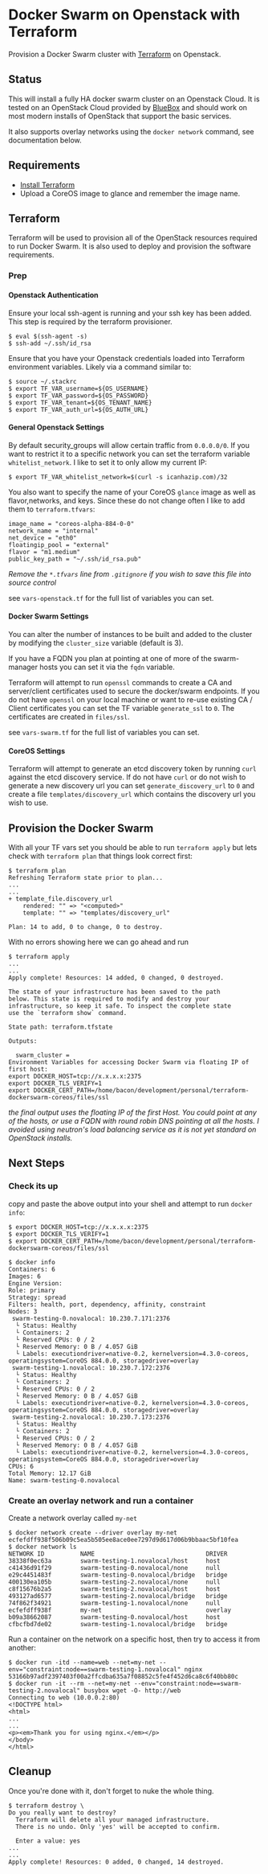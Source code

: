 # Docker Swarm on Openstack with Terraform

Provision a Docker Swarm cluster with [Terraform](https://www.terraform.io) on Openstack.

## Status

This will install a fully HA docker swarm cluster on an Openstack Cloud. It is tested on an OpenStack Cloud provided by [BlueBox](https://www.blueboxcloud.com/) and should work on most modern installs of OpenStack that support the basic services.

It also supports overlay networks using the `docker network` command, see documentation below.


## Requirements

- [Install Terraform](https://www.terraform.io/intro/getting-started/install.html)
- Upload a CoreOS image to glance and remember the image name.

## Terraform

Terraform will be used to provision all of the OpenStack resources required to run Docker Swarm.   It is also used to deploy and provision the software requirements.

### Prep

#### Openstack Authentication

Ensure your local ssh-agent is running and your ssh key has been added. This step is required by the terraform provisioner.

```
$ eval $(ssh-agent -s)
$ ssh-add ~/.ssh/id_rsa
```

Ensure that you have your Openstack credentials loaded into Terraform environment variables. Likely via a command similar to:

```
$ source ~/.stackrc
$ export TF_VAR_username=${OS_USERNAME} 
$ export TF_VAR_password=${OS_PASSWORD}
$ export TF_VAR_tenant=${OS_TENANT_NAME}
$ export TF_VAR_auth_url=${OS_AUTH_URL}

```

#### General Openstack Settings

By default security_groups will allow certain traffic from `0.0.0.0/0`.  If you want to restrict it to a specific network you can set the terraform variable `whitelist_network`.  I like to set it to only allow my current IP:

```
$ export TF_VAR_whitelist_network=$(curl -s icanhazip.com)/32
```

You also want to specify the name of your CoreOS `glance` image as well as flavor,networks, and keys.  Since these do not change often I like to add them to `terraform.tfvars`:

```
image_name = "coreos-alpha-884-0-0"
network_name = "internal"
net_device = "eth0"
floatingip_pool = "external"
flavor = "m1.medium"
public_key_path = "~/.ssh/id_rsa.pub"
```

_Remove the `*.tfvars` line from `.gitignore` if you wish to save this file into source control_

see `vars-openstack.tf` for the full list of variables you can set.

#### Docker Swarm Settings

You can alter the number of instances to be built and added to the cluster by modifying the `cluster_size` variable (default is 3).

If you have a FQDN you plan at pointing at one of more of the swarm-manager hosts you can set it via the `fqdn` variable.

Terraform will attempt to run `openssl` commands to create a CA and server/client certificates used to secure the docker/swarm endpoints.  If you do not have `openssl` on your local machine or want to re-use existing CA / Client certificates you can set the TF variable `generate_ssl` to `0`.  The certificates are created in `files/ssl`.

see `vars-swarm.tf` for the full list of variables you can set.

#### CoreOS Settings

Terraform will attempt to generate an etcd discovery token by running `curl` against the etcd discovery service.  If do not have `curl` or do not wish to generate a new discovery url you can set `generate_discovery_url` to `0` and create a file `templates/discovery_url` which contains the discovery url you wish to use.

## Provision the Docker Swarm

With all your TF vars set you should be able to run `terraform apply` but lets check with `terraform plan` that things look correct first:


```
$ terraform plan
Refreshing Terraform state prior to plan...
...
...
+ template_file.discovery_url
    rendered: "" => "<computed>"
    template: "" => "templates/discovery_url"

Plan: 14 to add, 0 to change, 0 to destroy.
```

With no errors showing here we can go ahead and run

```
$ terraform apply
...
...
Apply complete! Resources: 14 added, 0 changed, 0 destroyed.

The state of your infrastructure has been saved to the path
below. This state is required to modify and destroy your
infrastructure, so keep it safe. To inspect the complete state
use the `terraform show` command.

State path: terraform.tfstate

Outputs:

  swarm_cluster = 
Environment Variables for accessing Docker Swarm via floating IP of first host:
export DOCKER_HOST=tcp://x.x.x.x:2375
export DOCKER_TLS_VERIFY=1
export DOCKER_CERT_PATH=/home/bacon/development/personal/terraform-dockerswarm-coreos/files/ssl
```

_the final output uses the floating IP of the first Host. You could point at any of the hosts, or use a FQDN with round robin DNS pointing at all the hosts.  I avoided using neutron's load balancing service as it is not yet standard on OpenStack installs._

## Next Steps

### Check its up

copy and paste the above output into your shell and attempt to run `docker info`:

```
$ export DOCKER_HOST=tcp://x.x.x.x:2375
$ export DOCKER_TLS_VERIFY=1
$ export DOCKER_CERT_PATH=/home/bacon/development/personal/terraform-dockerswarm-coreos/files/ssl

$ docker info
Containers: 6
Images: 6
Engine Version: 
Role: primary
Strategy: spread
Filters: health, port, dependency, affinity, constraint
Nodes: 3
 swarm-testing-0.novalocal: 10.230.7.171:2376
  └ Status: Healthy
  └ Containers: 2
  └ Reserved CPUs: 0 / 2
  └ Reserved Memory: 0 B / 4.057 GiB
  └ Labels: executiondriver=native-0.2, kernelversion=4.3.0-coreos, operatingsystem=CoreOS 884.0.0, storagedriver=overlay
 swarm-testing-1.novalocal: 10.230.7.172:2376
  └ Status: Healthy
  └ Containers: 2
  └ Reserved CPUs: 0 / 2
  └ Reserved Memory: 0 B / 4.057 GiB
  └ Labels: executiondriver=native-0.2, kernelversion=4.3.0-coreos, operatingsystem=CoreOS 884.0.0, storagedriver=overlay
 swarm-testing-2.novalocal: 10.230.7.173:2376
  └ Status: Healthy
  └ Containers: 2
  └ Reserved CPUs: 0 / 2
  └ Reserved Memory: 0 B / 4.057 GiB
  └ Labels: executiondriver=native-0.2, kernelversion=4.3.0-coreos, operatingsystem=CoreOS 884.0.0, storagedriver=overlay
CPUs: 6
Total Memory: 12.17 GiB
Name: swarm-testing-0.novalocal
```

### Create an overlay network and run a container

Create a network overlay called `my-net`

```
$ docker network create --driver overlay my-net
ecfefdff938f506b09c5ea5b505ee8ace0ee7297d9d617d06b9bbaac5bf10fea
$ docker network ls
NETWORK ID          NAME                               DRIVER
38338f0ec63a        swarm-testing-1.novalocal/host     host                
c41436d91f29        swarm-testing-0.novalocal/none     null                
e29c4451483f        swarm-testing-0.novalocal/bridge   bridge              
400130ea105b        swarm-testing-2.novalocal/none     null                
c8f15676b2a5        swarm-testing-2.novalocal/host     host                
493127ad6577        swarm-testing-2.novalocal/bridge   bridge              
74f862f34921        swarm-testing-1.novalocal/none     null                
ecfefdff938f        my-net                             overlay             
b09a38662087        swarm-testing-0.novalocal/host     host                
cfbcfbd7de02        swarm-testing-1.novalocal/bridge   bridge              
```

Run a container on the network on a specific host, then try to access it from another:

```
$ docker run -itd --name=web --net=my-net --env="constraint:node==swarm-testing-1.novalocal" nginx
53166b97adf2397403f00a2ffcdba635a7f08852c5fe4f452d6ca8c6f40bb80c
$ docker run -it --rm --net=my-net --env="constraint:node==swarm-testing-2.novalocal" busybox wget -O- http://web
Connecting to web (10.0.0.2:80)
<!DOCTYPE html>
<html>
...
...
<p><em>Thank you for using nginx.</em></p>
</body>
</html>

```

## Cleanup

Once you're done with it, don't forget to nuke the whole thing.

```
$ terraform destroy \
Do you really want to destroy?
  Terraform will delete all your managed infrastructure.
  There is no undo. Only 'yes' will be accepted to confirm.

  Enter a value: yes
...
...
Apply complete! Resources: 0 added, 0 changed, 14 destroyed.
```
